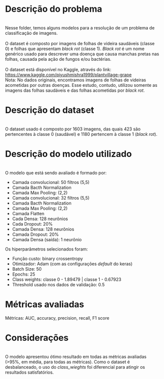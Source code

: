# Descrição do problema

<br>Nesse folder, temos alguns modelos para a resolução de um problema de classificação de imagens.</br>
<br> O dataset é composto por imagens de folhas de videira saudáveis (classe 0) e folhas que apresentam <i>black rot</i> (classe 1). <i>Black rot</i> é um nome genérico usado para descrever uma doença que causa manchas pretas nas folhas, causada pela ação de fungos e/ou bactérias. </br>
<br> O dataset está disponível no Kaggle, através do link: <a>https://www.kaggle.com/piyushmishra1999/plantvillage-grape</a>
<br> Nota: No dados originais, encontramos imagens de folhas de videiras acometidas por outras doenças. Esse estudo, contudo, utilizou somente as imagens das folhas saudáveis e das folhas acometidas por <i>black rot</i>.

# Descrição do dataset

<br>O dataset usado é composto por 1603 imagens, das quais 423 são pertencentes à classe 0 (saudável) e 1180 pertencem à classe 1 (<i>black rot</i>).

# Descrição do modelo utilizado

<br>O modelo que está sendo avaliado é formado por:
* Camada convolucional: 50 filtros (5,5)
* Camada Bacth Normalization
* Camada Max Pooling: (2,2)
* Camada convolucional: 32 filtros (5,5)
* Camada Bacth Normalization
* Camada Max Pooling: (2,2)
* Camada Flatten
* Cada Densa: 128 neurônios
* Cada Dropout: 20%
* Camada Densa: 128 neurônios
* Camada Dropout: 20%
* Camada Densa (saída): 1 neurônio

Os hiperparâmetros selecionados foram:
* Função custo: binary crossentropy
* Otimizador: Adam (com as configurações <i>default</i> do keras)
* Batch Size: 50
* Epochs: 25
* Class weights: classe 0 - 1.89479 | classe 1 - 0.67923
* Threshold usado nos dados de validação: 0.5

# Métricas avaliadas

Métricas: AUC, accuracy, precision, recall, F1 score

# Considerações

<br>O modelo apresentou ótimo resultado em todas as métricas avaliadas (>95%, em média, para todas as métricas). Como o dataset é desbalanceado, o uso do <i>class_wieghts</i> foi diferencial para atingir os resultados satisfatórios.

